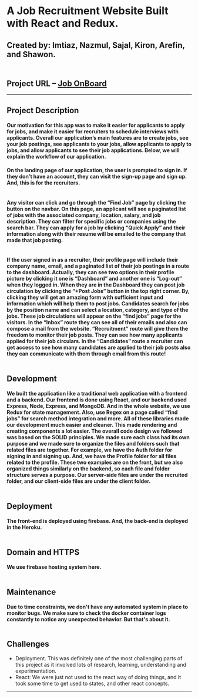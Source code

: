 # A Job Recruitment Website Built with React and Redux. 

## Created by: Imtiaz, Nazmul, Sajal, Kiron, Arefin, and Shawon. <br> <br>

## Project URL  –  [Job OnBoard](https://job-onboard.web.app)

---

## Project Description  
#### Our motivation for this app was to make it easier for applicants to apply for jobs, and make it easier for recruiters to schedule interviews with applicants. Overall our application’s main features are to create jobs, see your job postings, see applicants to your jobs,  allow applicants to apply to jobs, and allow applicants to see their job applications. Below, we will explain the workflow of our application.
#### On the landing page of our application, the user is prompted to sign in. If they don’t have an account, they can visit the sign-up page and sign up. And, this is for the recruiters. <br> <br> 
#### Any visitor can click and go through the “Find Job” page by clicking the button on the navbar.  On this page, an applicant will see a paginated list of jobs with the associated company, location, salary, and job description. They can filter for specific jobs or companies using the search bar. They can apply for a job by clicking “Quick Apply” and their information along with their resume will be emailed to the company that made that job posting. <br> <br>
#### If the user signed in as a recruiter, their profile page will include their company name, email, and a paginated list of their job postings in a route to the dashboard. Actually, they can see two options in their profile picture by clicking it one is “Dashboard” and another one is “Log-out” when they logged in. When they are in the Dashboard they can post job circulation by clicking the “+Post Jobs” button in the top right corner. By, clicking they will get an amazing form with sufficient input and information which will help them to post jobs. Candidates search for jobs by the position name and can select a location, category, and type of the jobs. These job circulations will appear on the “find jobs” page for the visitors. In the “Inbox” route they can see all of their emails and also can compose a mail from the website. “Recruitment” route will give them the freedom to monitor their job posts. They can see how many applicants applied for their job circulars. In the “Candidates” route a recruiter can get access to see how many candidates are applied to their job posts also they can communicate with them through email from this route! <br> <br>
## Development
#### We built the application like a traditional web application with a frontend and a backend. Our frontend is done using React, and our backend used Express, Node, Express, and MongoDB.  And in the whole website, we use Redux for state management. Also, use Regex on a page called “find jobs” for search method integration and more. All of these libraries made our development much easier and cleaner. This made rendering and creating components a lot easier. The overall code design we followed was based on the SOLID principles. We made sure each class had its own purpose and we made sure to organize the files and folders such that related files are together. For example, we have the Auth folder for signing in and signing up. And, we have the Profile folder for all files related to the profile. These two examples are on the front, but we also organized things similarly on the backend, so each file and folder structure serves a purpose. Our server-side files are under the recruited folder, and our client-side files are under the client folder. <br><br>

## Deployment
#### The front-end is deployed using firebase. And, the back-end is deployed in the Heroku.  <br><br>


## Domain and HTTPS
#### We use firebase hosting system here.  <br><br>
 

## Maintenance
#### Due to time constraints, we don't have any automated system in place to monitor bugs. We make sure to check the docker container logs constantly to notice any unexpected behavior. But that's about it. <br><br>
 
 
## Challenges
* Deployment. This was definitely one of the most challenging parts of this project as it involved lots of research, learning, understanding and experimentation.
* React: We were just not used to the react way of doing things, and it took some time to get used to states, and other react concepts.

---